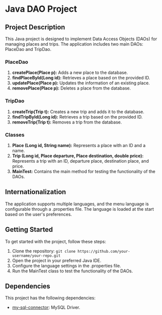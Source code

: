 # Java DAO Project

## Project Description

This Java project is designed to implement Data Access Objects (DAOs) for managing places and trips. The application includes two main DAOs: PlaceDao and TripDao.

### PlaceDao

1. **createPlace(Place p):** Adds a new place to the database.
2. **findPlaceById(Long id):** Retrieves a place based on the provided ID.
3. **updatePlace(Place p):** Updates the information of an existing place.
4. **removePlace(Place p):** Deletes a place from the database.

### TripDao

1. **createTrip(Trip t):** Creates a new trip and adds it to the database.
2. **findTripById(Long id):** Retrieves a trip based on the provided ID.
3. **removeTrip(Trip t):** Removes a trip from the database.

### Classes

1. **Place (Long id, String name):** Represents a place with an ID and a name.
2. **Trip (Long id, Place departure, Place destination, double price):** Represents a trip with an ID, departure place, destination place, and price.
3. **MainTest:** Contains the main method for testing the functionality of the DAOs.

## Internationalization

The application supports multiple languages, and the menu language is configurable through a .properties file. The language is loaded at the start based on the user's preferences.

## Getting Started

To get started with the project, follow these steps:

1. Clone the repository: `git clone https://github.com/your-username/your-repo.git`
2. Open the project in your preferred Java IDE.
3. Configure the language settings in the .properties file.
4. Run the MainTest class to test the functionality of the DAOs.

## Dependencies

This project has the following dependencies:

- [my-sql-connector](https://mvnrepository.com/artifact/mysql/mysql-connector-java): MySQL Driver.


